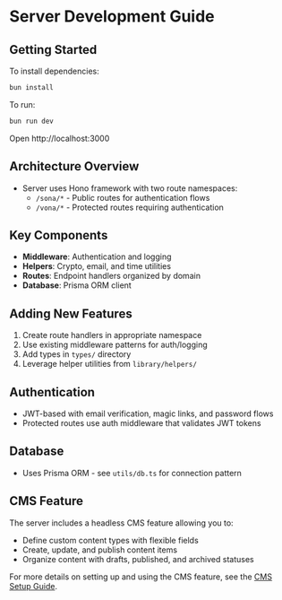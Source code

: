 # Server Development Guide

## Getting Started

To install dependencies:
```sh
bun install
```

To run:
```sh
bun run dev
```

Open http://localhost:3000

## Architecture Overview
- Server uses Hono framework with two route namespaces:
  - `/sona/*` - Public routes for authentication flows
  - `/vona/*` - Protected routes requiring authentication

## Key Components
- **Middleware**: Authentication and logging
- **Helpers**: Crypto, email, and time utilities
- **Routes**: Endpoint handlers organized by domain
- **Database**: Prisma ORM client

## Adding New Features
1. Create route handlers in appropriate namespace
2. Use existing middleware patterns for auth/logging
3. Add types in `types/` directory
4. Leverage helper utilities from `library/helpers/`

## Authentication
- JWT-based with email verification, magic links, and password flows
- Protected routes use auth middleware that validates JWT tokens

## Database
- Uses Prisma ORM - see `utils/db.ts` for connection pattern

## CMS Feature
The server includes a headless CMS feature allowing you to:
- Define custom content types with flexible fields
- Create, update, and publish content items
- Organize content with drafts, published, and archived statuses

For more details on setting up and using the CMS feature, see the [CMS Setup Guide](./CMS_SETUP.md).